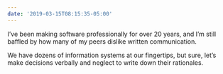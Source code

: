 ```yaml
---
date: '2019-03-15T08:15:35-05:00'
---
```

I’ve been making software professionally for over 20 years, and I’m still baffled by how many of my peers dislike written communication.

We have dozens of information systems at our fingertips, but sure, let’s make decisions verbally and neglect to write down their rationales.
